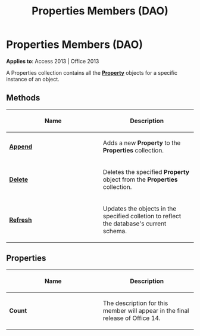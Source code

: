 ﻿---
title: Properties Members (DAO)
TOCTitle: Properties Members
ms:assetid: 04cd45ae-3a1e-6090-534d-de10363744c4
ms:mtpsurl: https://msdn.microsoft.com/en-us/library/Ff844853(v=office.15)
ms:contentKeyID: 48543017
ms.date: 09/18/2015
mtps_version: v=office.15
---

# Properties Members (DAO)


**Applies to**: Access 2013 | Office 2013

A Properties collection contains all the **[Property](property-object-dao.md)** objects for a specific instance of an object.

## Methods

<table>
<colgroup>
<col style="width: 50%" />
<col style="width: 50%" />
</colgroup>
<thead>
<tr class="header">
<th><p>Name</p></th>
<th><p>Description</p></th>
</tr>
</thead>
<tbody>
<tr class="odd">
<td><p><strong><a href="properties-append-method-dao.md">Append</a></strong></p></td>
<td><p>Adds a new <strong>Property</strong> to the <strong>Properties</strong> collection.</p></td>
</tr>
<tr class="even">
<td><p><strong><a href="properties-delete-method-dao.md">Delete</a></strong></p></td>
<td><p>Deletes the specified <strong>Property</strong> object from the <strong>Properties</strong> collection.</p></td>
</tr>
<tr class="odd">
<td><p><strong><a href="properties-refresh-method-dao.md">Refresh</a></strong></p></td>
<td><p>Updates the objects in the specified colletion to reflect the database's current schema.</p></td>
</tr>
</tbody>
</table>


## Properties

<table>
<colgroup>
<col style="width: 50%" />
<col style="width: 50%" />
</colgroup>
<thead>
<tr class="header">
<th><p>Name</p></th>
<th><p>Description</p></th>
</tr>
</thead>
<tbody>
<tr class="odd">
<td><p><strong>Count</strong></p></td>
<td><p>The description for this member will appear in the final release of Office 14.</p></td>
</tr>
</tbody>
</table>

